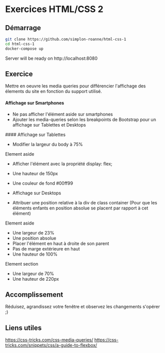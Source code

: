# Exercices HTML/CSS 2

## Démarrage

```bash
git clone https://github.com/simplon-roanne/html-css-1
cd html-css-1
docker-compose up
```
Server will be ready on http://localhost:8080

## Exercice 
Mettre en oeuvre les media queries pour différencier l'affichage des élements du site en fonction du support utilisé.

#### Affichage sur Smartphones
* Ne pas afficher l'élément aside sur smartphones
* Ajouter les media-queries selon les breakpoints de Bootstrap pour un affichage sur Tablettes et Desktops

#### Affichage sur Tablettes
* Modifier la largeur du body à 75%

Element aside
* Afficher l'élément avec la propriété display: flex; 
* Une hauteur de 150px
* Une couleur de fond #00ff99
* Affichage sur Desktops

* Attribuer une position relative à la div de class container (Pour que les éléments enfants en position absolue se placent par rapport à cet élément)

Element aside
* Une largeur de 23%
* Une position absolue
* Placer l'élément en haut à droite de son parent
* Pas de marge extérieure en haut
* Une hauteur de 100%

Element section
* Une largeur de 70%
* Une hauteur de 220px

## Accomplissement
Réduisez, agrandissez votre fenêtre et observez les changements s'opérer ;)

## Liens utiles
https://css-tricks.com/css-media-queries/
https://css-tricks.com/snippets/css/a-guide-to-flexbox/

